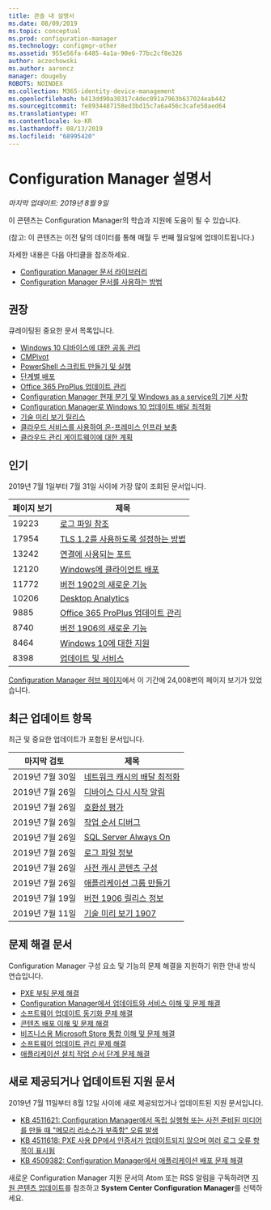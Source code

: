 ```yaml
---
title: 콘솔 내 설명서
ms.date: 08/09/2019
ms.topic: conceptual
ms.prod: configuration-manager
ms.technology: configmgr-other
ms.assetid: 955e56fa-6485-4a1a-90e6-77bc2cf8e326
author: aczechowski
ms.author: aaroncz
manager: dougeby
ROBOTS: NOINDEX
ms.collection: M365-identity-device-management
ms.openlocfilehash: b413dd90a30317c4dec091a7963b637024eab442
ms.sourcegitcommit: fe8934487158ed3bd15c7a6a456c3cafe58aed64
ms.translationtype: HT
ms.contentlocale: ko-KR
ms.lasthandoff: 08/13/2019
ms.locfileid: "68995420"
---
```

<!-- 
- Feature 1357546
- This page displays in-console, under the Community workspace, Documentation node. 
- Don't use any relative links; must be full https://docs.microsoft.com and language neutral
- Process: https://microsoft.sharepoint.com/teams/ConfigMgr/Documents/ContentPub/Data%20collection%20process%20for%20Feature%201357546%20In-console%20documentation.docx?web=1
-->

# <a name="configuration-manager-documentation"></a>Configuration Manager 설명서

*마지막 업데이트: 2019년 8월 9일*

이 콘텐츠는 Configuration Manager의 학습과 지원에 도움이 될 수 있습니다.

(참고: 이 콘텐츠는 이전 달의 데이터를 통해 매월 두 번째 월요일에 업데이트됩니다.)

자세한 내용은 다음 아티클을 참조하세요.

- [Configuration Manager 문서 라이브러리](https://docs.microsoft.com/sccm)  
- [Configuration Manager 문서를 사용하는 방법](https://docs.microsoft.com/sccm/core/understand/use-docs)

## <a name="recommended"></a>권장

큐레이팅된 중요한 문서 목록입니다.

- [Windows 10 디바이스에 대한 공동 관리](https://docs.microsoft.com/sccm/comanage/overview)  
- [CMPivot](https://docs.microsoft.com/sccm/core/servers/manage/cmpivot)  
- [PowerShell 스크립트 만들기 및 실행](https://docs.microsoft.com/sccm/apps/deploy-use/create-deploy-scripts)  
- [단계별 배포](https://docs.microsoft.com/sccm/osd/deploy-use/create-phased-deployment-for-task-sequence)  
- [Office 365 ProPlus 업데이트 관리](https://docs.microsoft.com/sccm/sum/deploy-use/manage-office-365-proplus-updates)  
- [Configuration Manager 현재 분기 및 Windows as a service의 기본 사항](https://docs.microsoft.com/sccm/core/understand/configuration-manager-and-windows-as-service)
- [Configuration Manager로 Windows 10 업데이트 배달 최적화](https://docs.microsoft.com/sccm/sum/deploy-use/optimize-windows-10-update-delivery)
- [기술 미리 보기 릴리스](https://docs.microsoft.com/sccm/core/get-started/technical-preview)
- [클라우드 서비스를 사용하여 온-프레미스 인프라 보충](https://docs.microsoft.com/sccm/core/understand/use-cloud-services)
- [클라우드 관리 게이트웨이에 대한 계획](https://docs.microsoft.com/sccm/core/clients/manage/plan-cloud-management-gateway)

## <a name="trending"></a>인기

2019년 7월 1일부터 7월 31일 사이에 가장 많이 조회된 문서입니다.

| 페이지 보기 | 제목 |
|------------|-------|
| 19223 | [로그 파일 참조](https://docs.microsoft.com/sccm/core/plan-design/hierarchy/log-files) |
| 17954 | [TLS 1.2를 사용하도록 설정하는 방법](https://docs.microsoft.com/sccm/core/plan-design/security/enable-tls-1-2) |
| 13242 | [연결에 사용되는 포트](https://docs.microsoft.com/sccm/core/plan-design/hierarchy/ports) |
| 12120 | [Windows에 클라이언트 배포](https://docs.microsoft.com/sccm/core/clients/deploy/deploy-clients-to-windows-computers) |
| 11772 | [버전 1902의 새로운 기능](https://docs.microsoft.com/sccm/core/plan-design/changes/whats-new-in-version-1902) |
| 10206 | [Desktop Analytics](https://docs.microsoft.com/sccm/desktop-analytics/overview) |
| 9885 | [Office 365 ProPlus 업데이트 관리](https://docs.microsoft.com/sccm/sum/deploy-use/manage-office-365-proplus-updates) |
| 8740 | [버전 1906의 새로운 기능](https://docs.microsoft.com/sccm/core/plan-design/changes/whats-new-in-version-1906) |
| 8464 | [Windows 10에 대한 지원](https://docs.microsoft.com/sccm/core/plan-design/configs/support-for-windows-10) |
| 8398 | [업데이트 및 서비스](https://docs.microsoft.com/sccm/core/servers/manage/updates) |

[Configuration Manager 허브 페이지](https://docs.microsoft.com/sccm/)에서 이 기간에 24,008번의 페이지 보기가 있었습니다.

## <a name="recently-updated"></a>최근 업데이트 항목

최근 및 중요한 업데이트가 포함된 문서입니다.

| 마지막 검토 | 제목 |
|---------------|-------|
| 2019년 7월 30일 | [네트워크 캐시의 배달 최적화](https://docs.microsoft.com/en-us/sccm/core/plan-design/hierarchy/delivery-optimization-in-network-cache) |
| 2019년 7월 26일 | [디바이스 다시 시작 알림](https://docs.microsoft.com/en-us/sccm/core/clients/deploy/device-restart-notifications) |
| 2019년 7월 26일 | [호환성 평가](https://docs.microsoft.com/en-us/sccm/desktop-analytics/compat-assessment) |
| 2019년 7월 26일 | [작업 순서 디버그](https://docs.microsoft.com/en-us/sccm/osd/deploy-use/debug-task-sequence) |
| 2019년 7월 26일 | [SQL Server Always On](https://docs.microsoft.com/en-us/sccm/core/servers/deploy/configure/sql-server-alwayson-for-a-highly-available-site-database) |
| 2019년 7월 26일 | [로그 파일 정보](https://docs.microsoft.com/en-us/sccm/core/plan-design/hierarchy/about-log-files) |
| 2019년 7월 26일 | [사전 캐시 콘텐츠 구성](https://docs.microsoft.com/en-us/sccm/osd/deploy-use/configure-precache-content) |
| 2019년 7월 26일 | [애플리케이션 그룹 만들기](https://docs.microsoft.com/en-us/sccm/apps/deploy-use/create-app-groups) |
| 2019년 7월 19일 | [버전 1906 릴리스 정보](https://docs.microsoft.com/en-us/powershell/sccm/1906-release-notes) |
| 2019년 7월 11일 | [기술 미리 보기 1907](https://docs.microsoft.com/en-us/sccm/core/get-started/2019/technical-preview-1907) |

## <a name="troubleshooting-articles"></a>문제 해결 문서

Configuration Manager 구성 요소 및 기능의 문제 해결을 지원하기 위한 안내 방식 연습입니다.

- [PXE 부팅 문제 해결](https://support.microsoft.com/help/4468612)
- [Configuration Manager에서 업데이트와 서비스 이해 및 문제 해결](https://support.microsoft.com/help/4490424)
- [소프트웨어 업데이트 동기화 문제 해결](https://support.microsoft.com/help/10059)
- [콘텐츠 배포 이해 및 문제 해결](https://support.microsoft.com/help/4482728)
- [비즈니스용 Microsoft Store 통합 이해 및 문제 해결](https://support.microsoft.com/help/4010214)
- [소프트웨어 업데이트 관리 문제 해결](https://support.microsoft.com/help/10680)
- [애플리케이션 설치 작업 순서 단계 문제 해결](https://support.microsoft.com/help/18408/)

## <a name="new-and-updated-support-articles"></a>새로 제공되거나 업데이트된 지원 문서

2019년 7월 11일부터 8월 12일 사이에 새로 제공되었거나 업데이트된 지원 문서입니다.

- [KB 4511621: Configuration Manager에서 독립 실행형 또는 사전 준비된 미디어를 만들 때 "메모리 리소스가 부족함" 오류 발생](https://support.microsoft.com/help/4511621)
- [KB 4511618: PXE 사용 DP에서 인증서가 업데이트되지 않으며 여러 로그 오류 항목이 표시됨](https://support.microsoft.com/help/4511618)
- [KB 4509382: Configuration Manager에서 애플리케이션 배포 문제 해결](https://support.microsoft.com/help/4509382)

새로운 Configuration Manager 지원 문서의 Atom 또는 RSS 알림을 구독하려면 [지원 콘텐츠 업데이트](https://support.microsoft.com/help/4089498/)를 참조하고 **System Center Configuration Manager**를 선택하세요.  
